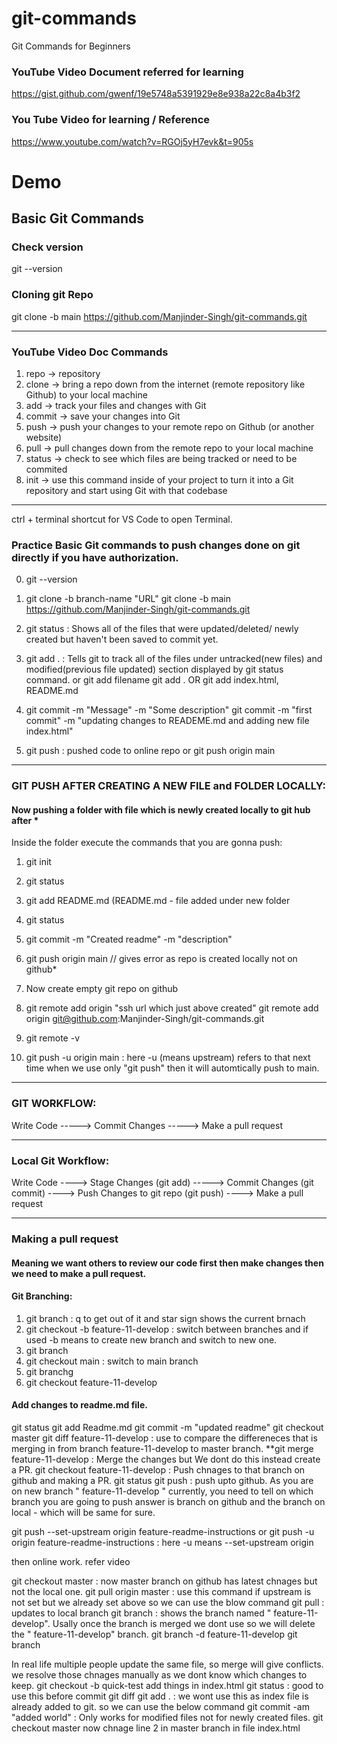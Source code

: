# git-commands
Git Commands for Beginners

### YouTube Video Document referred for learning
https://gist.github.com/gwenf/19e5748a5391929e8e938a22c8a4b3f2

### You Tube Video for learning / Reference
https://www.youtube.com/watch?v=RGOj5yH7evk&t=905s


# Demo
## Basic Git Commands

### Check version
git --version

### Cloning git Repo
git clone -b main https://github.com/Manjinder-Singh/git-commands.git


----------------------------------------------------------------------
### YouTube Video Doc Commands
1. repo -> repository
2. clone -> bring a repo down from the internet (remote repository like Github) to your local machine
3. add -> track your files and changes with Git
4. commit -> save your changes into Git
5. push -> push your changes to your remote repo on Github (or another website)
6. pull -> pull changes down from the remote repo to your local machine
7. status -> check to see which files are being tracked or need to be commited
8. init -> use this command inside of your project to turn it into a Git repository and start using Git with that codebase
----------------------------------------------------------------------

ctrl + terminal shortcut for VS Code to open Terminal.

### Practice Basic Git commands to push changes done on git directly if you have authorization.
0. git --version
1. git clone -b branch-name "URL"
git clone -b main https://github.com/Manjinder-Singh/git-commands.git

2. git status : Shows all of the files that were updated/deleted/ newly created but haven't been saved to commit yet.

3. git add . : Tells git to track all of the files under untracked(new files) and modified(previous file updated) section displayed by git status command.
or git add filename
git add . OR
git add index.html, README.md

4. git commit -m "Message" -m "Some description"
git commit -m "first commit" -m "updating changes to READEME.md and adding new file index.html"

5. git push : pushed code to online repo
or git push origin main

----------------------------------------------------------------------
### GIT PUSH AFTER CREATING A NEW FILE and FOLDER LOCALLY:

#### Now pushing a folder with file which is newly created locally to git hub after *

Inside the folder execute the commands that you are gonna push:
1. git init
2. git status
3. git add README.md (README.md - file added under new folder
4. git status
5. git commit -m "Created readme" -m "description"
6. git push origin main // gives error as repo is created locally not on github*

7. Now create empty git repo on github
8. git remote add origin "ssh url which just above created"
git remote add origin git@github.com:Manjinder-Singh/git-commands.git
9. git remote -v
10. git push -u origin main : here -u (means upstream) refers to that next time when we use only "git push" then it will automtically push to main.

----------------------------------------------------------------------
### GIT WORKFLOW:
Write Code -----> Commit Changes -----> Make a pull request

----------------------------------------------------------------------
### Local Git Workflow:
Write Code ----> Stage Changes (git add) -----> Commit Changes (git commit) ----> Push Changes to git repo (git push) ----> Make  a pull request 

----------------------------------------------------------------------
### Making a pull request 
#### Meaning we want others to review our code first then make changes then we need to make a pull request.

#### Git Branching:
1. git branch : q to get out of it and star sign shows the current brnach
2. git checkout -b feature-11-develop : switch between branches and if used -b means to create new branch and switch to new one.
3. git branch
4. git checkout main : switch to main branch
5. git branchg
6. git checkout feature-11-develop

#### Add changes to readme.md file.
git status
git add Readme.md
git commit -m "updated readme"
git checkout master
git diff feature-11-develop : use to compare the differeneces that is merging in from branch feature-11-develop to master branch.
**git merge feature-11-develop : Merge the changes but We dont do this instead create a PR.
git checkout feature-11-develop  : Push chnages to that branch on github and making a PR.
git status
git push : push upto github.  As you are on new branch " feature-11-develop " currently, you need to tell on which branch you are going to push 
answer is branch on github and the branch on local - which will be same for sure.

git push --set-upstream origin feature-readme-instructions
or
git push -u origin feature-readme-instructions : here -u means  --set-upstream origin

then online work. refer video

git checkout master : now master branch on github has latest chnages but not the local one.
git  pull origin master : use this command if upstream is not set but we already set above so we can use the blow command
git pull : updates to local branch
git branch : shows the branch named " feature-11-develop". Usally once the branch is merged we dont use so we will delete the " feature-11-develop" branch.
git branch -d  feature-11-develop
git branch

In real life multiple people update the same file, so merge will give conflicts. we resolve those chnages manually as we dont know which changes to keep.
git checkout -b quick-test
add things in index.html
git status : good to use this before commit
git diff
git add . : we wont use this as index file is already added to git. so we can use the below command
git commit -am "added world"   : Only works for modified files not for newly created files.
git checkout master 
now chnage line 2 in master branch in file index.html









